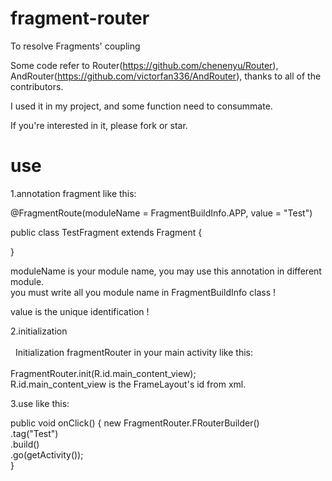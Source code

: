 # fragment-router
To resolve Fragments' coupling 

Some code refer to Router(https://github.com/chenenyu/Router), AndRouter(https://github.com/victorfan336/AndRouter), thanks to all of the contributors.

I used it in my project, and some function need to consummate.

If you're interested in it, please fork or star.

# use
 1.annotation fragment like this:  
 
 @FragmentRoute(moduleName = FragmentBuildInfo.APP, value = "Test")  
 
public class TestFragment extends Fragment {

}  

moduleName is your module name, you may use this annotation in different module.  
you must write all you module name in FragmentBuildInfo class !

value is the unique identification !  

 2.initialization<br/>  
   Initialization fragmentRouter in your main activity like this:<br/>   
   FragmentRouter.init(R.id.main_content_view);<br/> 
   R.id.main_content_view is the FrameLayout's id from xml.  <br/> 
   
 3.use like this:  
 
 public void onClick() {
        new FragmentRouter.FRouterBuilder()<br/> 
                 .tag("Test")<br/> 
                 .build()<br/>
                 .go(getActivity());<br/>
    }
